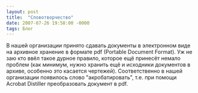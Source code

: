 ```yaml
---
layout: post
title:  "Словотворчество"
date: 2007-07-26 19:58:00 -0000
tags: Блог
---
```


В нашей организации принято сдавать документы в электронном виде на архивное хранение в формате pdf (Portable Document Format). Уж не заю кто ввёл такое дурное правило, которое ещё принесёт немало проблем (как минимум, нужно хранить ещё и исходники документов в архиве, особенно это касается чертежей). Соответственно в нашей организации появилось слово "акробатировать", т.е. при помощи Acrobat Distiller преобразовать документ в pdf.